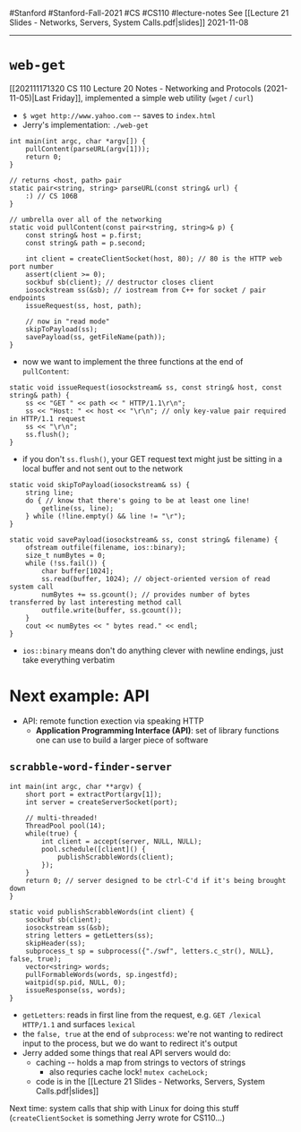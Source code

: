 #Stanford #Stanford-Fall-2021 #CS #CS110 #lecture-notes 
See [[Lecture 21 Slides - Networks, Servers, System Calls.pdf|slides]]
2021-11-08
___
# `web-get`
[[202111171320 CS 110 Lecture 20 Notes - Networking and Protocols (2021-11-05)|Last Friday]], implemented a simple web utility (`wget` / `curl`)
- `$ wget http://www.yahoo.com` -- saves to `index.html`
- Jerry's implementation: `./web-get`
```
int main(int argc, char *argv[]) {
	pullContent(parseURL(argv[1]));
	return 0;
}

// returns <host, path> pair
static pair<string, string> parseURL(const string& url) {
	:) // CS 106B
}

// umbrella over all of the networking
static void pullContent(const pair<string, string>& p) {
	const string& host = p.first;
	const string& path = p.second;
	
	int client = createClientSocket(host, 80); // 80 is the HTTP web port number
	assert(client >= 0);
	sockbuf sb(client); // destructor closes client
	iosockstream ss(&sb); // iostream from C++ for socket / pair endpoints
	issueRequest(ss, host, path);
	
	// now in "read mode"
	skipToPayload(ss);
	savePayload(ss, getFileName(path));
}
```
- now we want to implement the three functions at the end of `pullContent`:
```
static void issueRequest(iosockstream& ss, const string& host, const string& path) {
	ss << "GET " << path << " HTTP/1.1\r\n";
	ss << "Host: " << host << "\r\n"; // only key-value pair required in HTTP/1.1 request
	ss << "\r\n";
	ss.flush();
}
```
- if you don't `ss.flush()`, your GET request text might just be sitting in a local buffer and not sent out to the network

```
static void skipToPayload(iosockstream& ss) {
	string line;
	do { // know that there's going to be at least one line!
		getline(ss, line);
	} while (!line.empty() && line != "\r");
}

static void savePayload(iosockstream& ss, const string& filename) {
	ofstream outfile(filename, ios::binary);
	size_t numBytes = 0;
	while (!ss.fail()) {
		char buffer[1024];
		ss.read(buffer, 1024); // object-oriented version of read system call
		numBytes += ss.gcount(); // provides number of bytes transferred by last interesting method call
		outfile.write(buffer, ss.gcount());
	}
	cout << numBytes << " bytes read." << endl;
}
```
- `ios::binary` means don't do anything clever with newline endings, just take everything verbatim

# Next example: API
- API: remote function exection via speaking HTTP
	- **Application Programming Interface (API)**: set of library functions one can use to build a larger piece of software

## `scrabble-word-finder-server`
```
int main(int argc, char **argv) {
	short port = extractPort(argv[1]);
	int server = createServerSocket(port);
	
	// multi-threaded!
	ThreadPool pool(14);
	while(true) {
		int client = accept(server, NULL, NULL);
		pool.schedule([client]() {
			publishScrabbleWords(client);
		});
	}
	return 0; // server designed to be ctrl-C'd if it's being brought down
}

static void publishScrabbleWords(int client) {
	sockbuf sb(client);
	iosockstream ss(&sb);
	string letters = getLetters(ss);
	skipHeader(ss);
	subprocess_t sp = subprocess({"./swf", letters.c_str(), NULL}, false, true);
	vector<string> words;
	pullFormableWords(words, sp.ingestfd);
	waitpid(sp.pid, NULL, 0);
	issueResponse(ss, words);
}
```
- `getLetters`: reads in first line from the request, e.g. `GET /lexical HTTP/1.1` and surfaces `lexical`
- the `false, true` at the end of `subprocess`: we're not wanting to redirect input to the process, but we do want to redirect it's output
- Jerry added some things that real API servers would do:
	- caching -- holds a map from strings to vectors of strings
		- also requries cache lock! `mutex cacheLock;`
	- code is in the [[Lecture 21 Slides - Networks, Servers, System Calls.pdf|slides]]

Next time: system calls that ship with Linux for doing this stuff (`createClientSocket` is something Jerry wrote for CS110...)